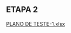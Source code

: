 ## ETAPA 2
[PLANO DE TESTE-1.xlsx](https://github.com/user-attachments/files/17951614/PLANO.DE.TESTE-1.xlsx)
